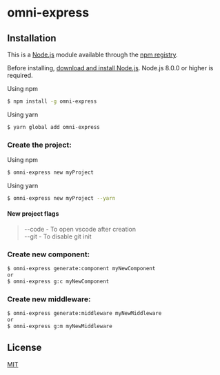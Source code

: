 # omni-express

## Installation

This is a [Node.js](https://nodejs.org/en/) module available through the
[npm registry](https://www.npmjs.com/).

Before installing, [download and install Node.js](https://nodejs.org/en/download/).
Node.js 8.0.0 or higher is required.

Using npm

```bash
$ npm install -g omni-express
```

Using yarn

```bash
$ yarn global add omni-express
```

### Create the project:

Using npm

```bash
$ omni-express new myProject
```

Using yarn

```bash
$ omni-express new myProject --yarn
```

#### New project flags
> --code    -   To open vscode after creation <br>
> --git     -   To disable git init

### Create new component:

```bash
$ omni-express generate:component myNewComponent
or
$ omni-express g:c myNewComponent
```

### Create new middleware:

```bash
$ omni-express generate:middleware myNewMiddleware
or
$ omni-express g:m myNewMiddleware
```

## License

[MIT](LICENSE)
